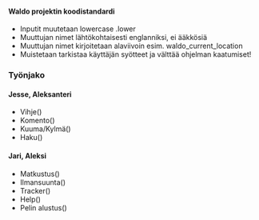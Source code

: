 #### Waldo projektin koodistandardi

- Inputit muutetaan lowercase .lower
- Muuttujan nimet lähtökohtaisesti englanniksi, ei ääkkösiä
- Muuttujan nimet kirjoitetaan alaviivoin esim. waldo_current_location
- Muistetaan tarkistaa käyttäjän syötteet ja välttää ohjelman kaatumiset!


### Työnjako

#### Jesse, Aleksanteri
- Vihje()
- Komento()
- Kuuma/Kylmä()
- Haku() 

#### Jari, Aleksi
- Matkustus()
- Ilmansuunta()
- Tracker()
- Help()
- Pelin alustus()